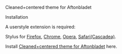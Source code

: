 Cleaned+centered theme for Aftonbladet

Installation

A userstyle extension is required:

Stylus for <a href="https://addons.mozilla.org/en-US/firefox/addon/styl-us/" rel="nofollow">Firefox</a>, <a href="https://chrome.google.com/webstore/detail/stylus/clngdbkpkpeebahjckkjfobafhncgmne" rel="nofollow">Chrome</a>, <a href="https://addons.opera.com/en-gb/extensions/details/stylus/" rel="nofollow">Opera</a>, <a href="https://cascadea.app/" rel="nofollow">Safari(Cascadea)</a>.

Install <a href="https://raw.githubusercontent.com/Jimpin/Themes/master/Aftonbladet/aftonbladet.user.css" rel="nofollow">Cleaned+centered theme for Aftonbladet</a> here.
